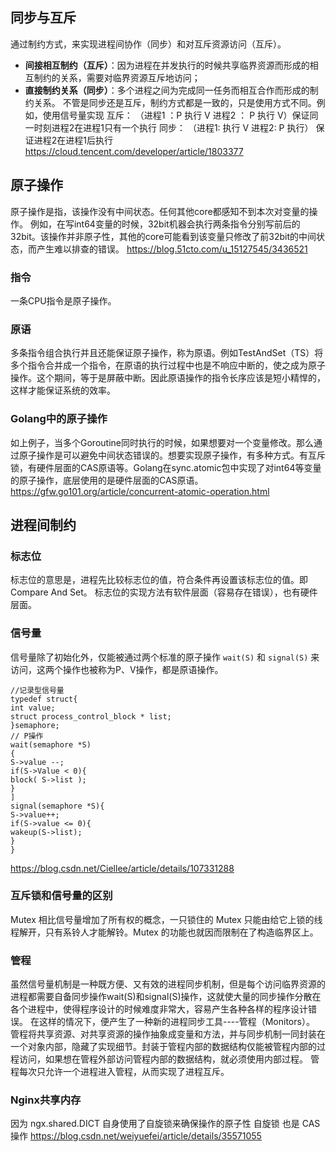## 同步与互斥
通过制约方式，来实现进程间协作（同步）和对互斥资源访问（互斥）。

- **间接相互制约（互斥）**：因为进程在并发执行的时候共享临界资源而形成的相互制约的关系，需要对临界资源互斥地访问；
- **直接制约关系（同步）**：多个进程之间为完成同一任务而相互合作而形成的制约关系。
不管是同步还是互斥，制约方式都是一致的，只是使用方式不同。例如，使用信号量实现
互斥： （进程1 ：P 执行 V     进程2 ： P 执行 V）保证同一时刻进程2在进程1只有一个执行
同步： （进程1:   执行 V         进程2:    P 执行） 保证进程2在进程1后执行
https://cloud.tencent.com/developer/article/1803377

## 原子操作
原子操作是指，该操作没有中间状态。任何其他core都感知不到本次对变量的操作。
例如，在写int64变量的时候，32bit机器会执行两条指令分别写前后的32bit。该操作并非原子性，其他的core可能看到该变量只修改了前32bit的中间状态，而产生难以排查的错误。
https://blog.51cto.com/u_15127545/3436521
### 指令
一条CPU指令是原子操作。
### 原语
多条指令组合执行并且还能保证原子操作，称为原语。例如TestAndSet（TS）将多个指令合并成一个指令，在原语的执行过程中也是不响应中断的，使之成为原子操作。这个期间，等于是屏蔽中断。因此原语操作的指令长序应该是短小精悍的，这样才能保证系统的效率。
### Golang中的原子操作
如上例子，当多个Goroutine同时执行的时候，如果想要对一个变量修改。那么通过原子操作是可以避免中间状态错误的。想要实现原子操作，有多种方式。有互斥锁，有硬件层面的CAS原语等。Golang在sync.atomic包中实现了对int64等变量的原子操作，底层使用的是硬件层面的CAS原语。
https://gfw.go101.org/article/concurrent-atomic-operation.html


## 进程间制约
### 标志位
标志位的意思是，进程先比较标志位的值，符合条件再设置该标志位的值。即Compare And Set。
标志位的实现方法有软件层面（容易存在错误），也有硬件层面。
### 信号量
信号量除了初始化外，仅能被通过两个标准的原子操作 `wait(S)` 和 `signal(S)` 来访问，这两个操作也被称为P、V操作，都是原语操作。
``` 
//记录型信号量
typedef struct{
int value;
struct process_control_block * list;
}semaphore;
// P操作
wait(semaphore *S)
{
S->value --;
if(S->Value < 0){
block( S->list );
}
]
signal(semaphore *S){
S->value++;
if(S->value <= 0){
wakeup(S->list);
}
}
```
https://blog.csdn.net/Ciellee/article/details/107331288

### 互斥锁和信号量的区别
Mutex 相比信号量增加了所有权的概念，一只锁住的 Mutex 只能由给它上锁的线程解开，只有系铃人才能解铃。Mutex 的功能也就因而限制在了构造临界区上。
### 管程
虽然信号量机制是一种既方便、又有效的进程同步机制，但是每个访问临界资源的进程都需要自备同步操作wait(S)和signal(S)操作，这就使大量的同步操作分散在各个进程中，使得程序设计的时候难度非常大，容易产生各种各样的程序设计错误。
在这样的情况下，便产生了一种新的进程同步工具----管程（Monitors）。
管程将共享资源、对共享资源的操作抽象成变量和方法，并与同步机制一同封装在一个对象内部，隐藏了实现细节。封装于管程内部的数据结构仅能被管程内部的过程访问，如果想在管程外部访问管程内部的数据结构，就必须使用内部过程。
管程每次只允许一个进程进入管程，从而实现了进程互斥。

###  Nginx共享内存
因为 ngx.shared.DICT 自身使用了自旋锁来确保操作的原子性
自旋锁 也是 CAS操作
https://blog.csdn.net/weiyuefei/article/details/35571055